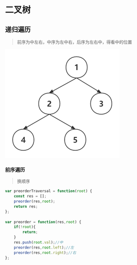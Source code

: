 # 二叉树

## 递归遍历

> 前序为中左右，中序为左中右，后序为左右中，得看中的位置

![](../imgs/二叉树.png)

### 前序遍历

> 换顺序

```javascript
var preorderTraversal = function(root) {
    const res = [];
    preorder(res,root);
    return res;
};

var preorder = function(res,root) {
    if(!root){
        return;
    }
    res.push(root.val);//中
    preorder(res,root.left);//左
    preorder(res,root.right);//右
};
```





